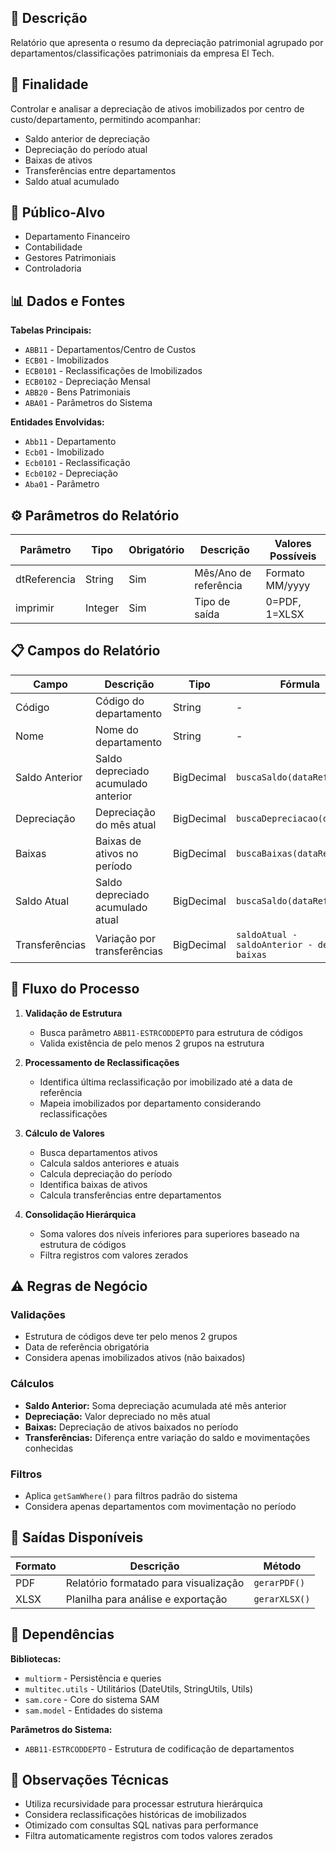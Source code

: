 ## 📖 Descrição
Relatório que apresenta o resumo da depreciação patrimonial agrupado por departamentos/classificações patrimoniais da empresa El Tech.

## 🎯 Finalidade
Controlar e analisar a depreciação de ativos imobilizados por centro de custo/departamento, permitindo acompanhar:
- Saldo anterior de depreciação
- Depreciação do período atual
- Baixas de ativos
- Transferências entre departamentos
- Saldo atual acumulado

## 👥 Público-Alvo
- Departamento Financeiro
- Contabilidade
- Gestores Patrimoniais
- Controladoria

## 📊 Dados e Fontes
**Tabelas Principais:**
- `ABB11` - Departamentos/Centro de Custos
- `ECB01` - Imobilizados
- `ECB0101` - Reclassificações de Imobilizados
- `ECB0102` - Depreciação Mensal
- `ABB20` - Bens Patrimoniais
- `ABA01` - Parâmetros do Sistema

**Entidades Envolvidas:**
- `Abb11` - Departamento
- `Ecb01` - Imobilizado
- `Ecb0101` - Reclassificação
- `Ecb0102` - Depreciação
- `Aba01` - Parâmetro

## ⚙️ Parâmetros do Relatório

| Parâmetro | Tipo | Obrigatório | Descrição | Valores Possíveis |
|-----------|------|-------------|-----------|-------------------|
| dtReferencia | String | Sim | Mês/Ano de referência | Formato MM/yyyy |
| imprimir | Integer | Sim | Tipo de saída | 0=PDF, 1=XLSX |

## 📋 Campos do Relatório

| Campo | Descrição | Tipo | Fórmula |
|-------|-----------|------|---------|
| Código | Código do departamento | String | - |
| Nome | Nome do departamento | String | - |
| Saldo Anterior | Saldo depreciado acumulado anterior | BigDecimal | `buscaSaldo(dataRef-1)` |
| Depreciação | Depreciação do mês atual | BigDecimal | `buscaDepreciacao(dataRef)` |
| Baixas | Baixas de ativos no período | BigDecimal | `buscaBaixas(dataRef)` |
| Saldo Atual | Saldo depreciado acumulado atual | BigDecimal | `buscaSaldo(dataRef)` |
| Transferências | Variação por transferências | BigDecimal | `saldoAtual - saldoAnterior - deprec + baixas` |

## 🔄 Fluxo do Processo

1. **Validação de Estrutura**
   - Busca parâmetro `ABB11-ESTRCODDEPTO` para estrutura de códigos
   - Valida existência de pelo menos 2 grupos na estrutura

2. **Processamento de Reclassificações**
   - Identifica última reclassificação por imobilizado até a data de referência
   - Mapeia imobilizados por departamento considerando reclassificações

3. **Cálculo de Valores**
   - Busca departamentos ativos
   - Calcula saldos anteriores e atuais
   - Calcula depreciação do período
   - Identifica baixas de ativos
   - Calcula transferências entre departamentos

4. **Consolidação Hierárquica**
   - Soma valores dos níveis inferiores para superiores baseado na estrutura de códigos
   - Filtra registros com valores zerados

## ⚠️ Regras de Negócio

### Validações
- Estrutura de códigos deve ter pelo menos 2 grupos
- Data de referência obrigatória
- Considera apenas imobilizados ativos (não baixados)

### Cálculos
- **Saldo Anterior:** Soma depreciação acumulada até mês anterior
- **Depreciação:** Valor depreciado no mês atual
- **Baixas:** Depreciação de ativos baixados no período
- **Transferências:** Diferença entre variação do saldo e movimentações conhecidas

### Filtros
- Aplica `getSamWhere()` para filtros padrão do sistema
- Considera apenas departamentos com movimentação no período

## 🎨 Saídas Disponíveis

| Formato | Descrição | Método |
|---------|-----------|---------|
| PDF | Relatório formatado para visualização | `gerarPDF()` |
| XLSX | Planilha para análise e exportação | `gerarXLSX()` |

## 🔧 Dependências

**Bibliotecas:**
- `multiorm` - Persistência e queries
- `multitec.utils` - Utilitários (DateUtils, StringUtils, Utils)
- `sam.core` - Core do sistema SAM
- `sam.model` - Entidades do sistema

**Parâmetros do Sistema:**
- `ABB11-ESTRCODDEPTO` - Estrutura de codificação de departamentos

## 📝 Observações Técnicas

- Utiliza recursividade para processar estrutura hierárquica
- Considera reclassificações históricas de imobilizados
- Otimizado com consultas SQL nativas para performance
- Filtra automaticamente registros com todos valores zerados
